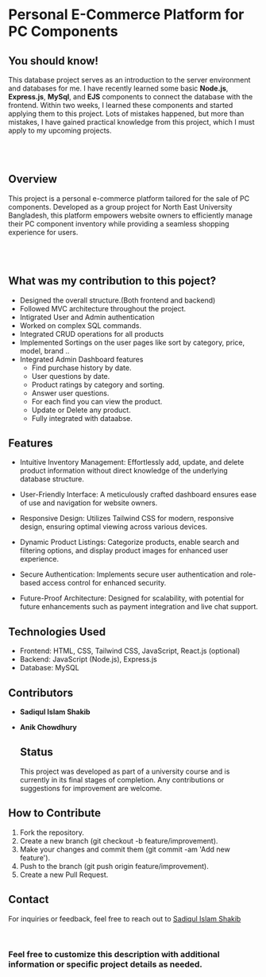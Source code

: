 # Personal E-Commerce Platform for PC Components

## You should know!
<p>This database project serves as an introduction to the server environment and databases for me. I have recently learned some basic <b>Node.js</b>, <b>Express.js</b>, <b>MySql</b>, and <b>EJS</b> components to connect the database with the frontend. Within two weeks, I learned these components and started applying them to this project. Lots of mistakes happened, but more than mistakes, I have gained practical knowledge from this project, which I must apply to my upcoming projects.</p>
<br><br>

## Overview

<p>This project is a personal e-commerce platform tailored for the sale of PC components. Developed as a group project for North East University Bangladesh, this platform empowers website owners to efficiently manage their PC component inventory while providing a seamless shopping experience for users.</p><br><br>

## What was my contribution to this poject?
- Designed the overall structure.(Both frontend and backend)
- Followed MVC architecture throughout the project.
- Intigrated User and Admin authentication
- Worked on complex SQL commands.
- Integrated CRUD operations for all products
- Implemented Sortings on the user pages like sort by category, price, model, brand ..
- Integrated Admin Dashboard features
  - Find purchase history by date.
  - User questions by date.
  - Product ratings by category and sorting.
  - Answer user questions.
  - For each find you can view the product.
  - Update or Delete any product.
  - Fully integrated with dataabse.

## Features

- Intuitive Inventory Management: Effortlessly add, update, and delete product information without direct knowledge of the underlying database structure.

- User-Friendly Interface: A meticulously crafted dashboard ensures ease of use and navigation for website owners.

- Responsive Design: Utilizes Tailwind CSS for modern, responsive design, ensuring optimal viewing across various devices.

- Dynamic Product Listings: Categorize products, enable search and filtering options, and display product images for enhanced user experience.

- Secure Authentication: Implements secure user authentication and role-based access control for enhanced security.

- Future-Proof Architecture: Designed for scalability, with potential for future enhancements such as payment integration and live chat support.


## Technologies Used

- Frontend: HTML, CSS, Tailwind CSS, JavaScript, React.js (optional)
- Backend: JavaScript (Node.js), Express.js
- Database: MySQL

## Contributors
- <b>Sadiqul Islam Shakib</b>
- <b>Anik Chowdhury</b>


  ## Status
  <p>This project was developed as part of a university course and is currently in its final stages of completion. Any contributions or suggestions for improvement are welcome.</p>

## How to Contribute

1. Fork the repository.
2. Create a new branch (git checkout -b feature/improvement).
3. Make your changes and commit them (git commit -am 'Add new feature').
4. Push to the branch (git push origin feature/improvement).
5. Create a new Pull Request.

## Contact

For inquiries or feedback, feel free to reach out to [Sadiqul Islam Shakib](sadiqul.islam.shakib21@gmail.com)

<br>

### Feel free to customize this description with additional information or specific project details as needed.
